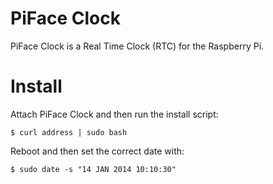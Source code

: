 PiFace Clock
============
PiFace Clock is a Real Time Clock (RTC) for the Raspberry Pi.

Install
=======
Attach PiFace Clock and then run the install script:

    $ curl address | sudo bash

Reboot and then set the correct date with:

    $ sudo date -s "14 JAN 2014 10:10:30"
